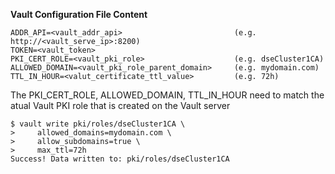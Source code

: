 
**Vault Configuration File Content** 
```
ADDR_API=<vault_addr_api>                         (e.g. http://<vault_serve_ip>:8200)
TOKEN=<vault_token>
PKI_CERT_ROLE=<vault_pki_role>                    (e.g. dseCluster1CA)
ALLOWED_DOMAIN=<vault_pki_role_parent_domain>     (e.g. mydomain.com)
TTL_IN_HOUR=<valut_certificate_ttl_value>         (e.g. 72h)
```

The PKI_CERT_ROLE, ALLOWED_DOMAIN, TTL_IN_HOUR need to match the atual Vault PKI role that is created on the Vault server
```
$ vault write pki/roles/dseCluster1CA \
>     allowed_domains=mydomain.com \
>     allow_subdomains=true \
>     max_ttl=72h
Success! Data written to: pki/roles/dseCluster1CA
```
